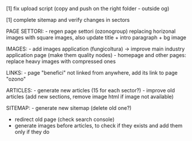 [1] fix upload script (copy and push on the right folder - outside og)

[1] complete sitemap and verify changes in sectors

PAGE SETTORI:
    - regen page settori (ozonogroup) replacing horizonal images with square images, also update title + intro paragraph + bg image

IMAGES:
    - add images application (fungicoltura) -> improve main industry application page (make them quality nodes)
    - homepage and other pages: replace heavy images with compressed ones

LINKS:
    - page "benefici" not linked from anywhere, add its link to page "ozono"

ARTICLES:
    - generate new articles (15 for each sector?)
    - improve old articles (add new sections, remove image html if image not available)

SITEMAP:
    - generate new sitemap (delete old one?)


- redirect old page (check search console)
- generate images before articles, to check if they exists and add them only if they do

